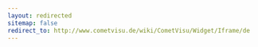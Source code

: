 ```yaml
---
layout: redirected
sitemap: false
redirect_to: http://www.cometvisu.de/wiki/CometVisu/Widget/Iframe/de
---
```


